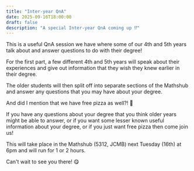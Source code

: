 ```yaml
---
title: "Inter-year QnA"
date: 2025-09-16T18:00:00
draft: false
description: "A special Inter-year QnA coming up ⁉️"
---
```

This is a useful QnA session we have where some of our 4th and 5th years talk about and answer questions to do with their degree!

For the first part, a few different 4th and 5th years will speak about their experiences and give out information that they wish they knew earlier in their degree.

The older students will then split off into separate sections of the Mathshub and answer any questions that you may have about your degree.

And did I mention that we have free pizza as well?! 🍕

If you have any questions about your degree that you think older years might be able to answer, or if you want some lesser known useful information about your degree, or if you just want free pizza then come join us!

This will take place in the Mathshub (5312, JCMB) next Tuesday (16th) at 6pm and will run for 1 or 2 hours.

Can't wait to see you there! 😋